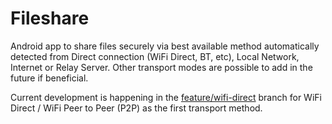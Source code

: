 # Fileshare

Android app to share files securely via best available method automatically detected from Direct connection (WiFi Direct, BT, etc), Local Network, Internet or Relay Server.
Other transport modes are possible to add in the future if beneficial.


Current development is happening in the [feature/wifi-direct](https://github.com/Rubberquacks/Fileshare/tree/feature/wifi-direct) branch for WiFi Direct / WiFi Peer to Peer (P2P) as the first transport method.
